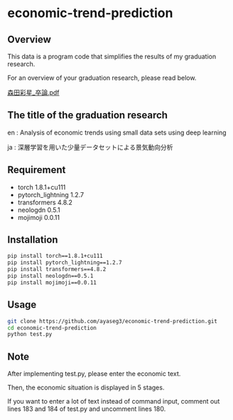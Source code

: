 # economic-trend-prediction

## Overview
This data is a program code that simplifies the results of my graduation research.

For an overview of your graduation research, please read below.

[森田彩星_卒論.pdf](https://github.com/ayaseg3/economic-trend-prediction/blob/master/%E6%A3%AE%E7%94%B0%E5%BD%A9%E6%98%9F_%E5%8D%92%E8%AB%96.pdf)

## The title of the graduation research
en : Analysis of economic trends using small data sets using deep learning

ja : 深層学習を用いた少量データセットによる景気動向分析

## Requirement
* torch 1.8.1+cu111
* pytorch_lightning 1.2.7
* transformers 4.8.2
* neologdn 0.5.1
* mojimoji 0.0.11

## Installation
```bash
pip install torch==1.8.1+cu111
pip install pytorch_lightning==1.2.7
pip install transformers==4.8.2
pip install neologdn==0.5.1
pip install mojimoji==0.0.11
```

## Usage
```bash
git clone https://github.com/ayaseg3/economic-trend-prediction.git
cd economic-trend-prediction
python test.py
```

## Note
After implementing test.py, please enter the economic text.

Then, the economic situation is displayed in 5 stages.

If you want to enter a lot of text instead of command input, comment out lines 183 and 184 of test.py and uncomment lines 180.
